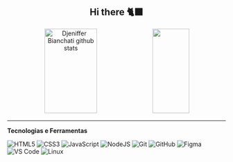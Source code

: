 <h2 align="center"> Hi there  🐈‍⬛ </h2>


<!--
**djenibian/djenibian** is a ✨ _special_ ✨ repository because its `README.md` (this file) appears on your GitHub profile.

Here are some ideas to get you started:

- 🔭 I’m currently working on ...
- 🌱 I’m currently learning ...
- 👯 I’m looking to collaborate on ...
- 🤔 I’m looking for help with ...
- 💬 Ask me about ...
- 📫 How to reach me: ...
- 😄 Pronouns: ...
- ⚡ Fun fact: ...
-->


<div align="center">  
  <img width="49%" height="195px" src="https://github-readme-stats.vercel.app/api?username=djenibian&show_icons=true&count_private=true&hide_border=true&title_color=665cf7&icon_color=4f39bd&text_color=c9d1d9&bg_color=0d1117" alt="Djeniffer Bianchati github stats" /> 
  <img width="41%" height="195px" src="https://github-readme-stats.vercel.app/api/top-langs/?username=djenibian&layout=compact&hide_border=true&title_color=665cf7&text_color=c9d1d9&bg_color=0d1117" />
</div>


   <hr size="10" width="100%" align="center" noshade>


 **Tecnologias e Ferramentas**

![HTML5](https://img.shields.io/badge/html5-%23E34F26.svg?style=for-the-badge&logo=html5&logoColor=white)
![CSS3](https://img.shields.io/badge/css3-%231572B6.svg?style=for-the-badge&logo=css3&logoColor=white)
![JavaScript](https://img.shields.io/badge/javascript-%23323330.svg?style=for-the-badge&logo=javascript&logoColor=%23F7DF1E)
![NodeJS](https://img.shields.io/badge/node.js-6DA55F?style=for-the-badge&logo=node.js&logoColor=white)
![Git](https://img.shields.io/badge/git-%23F05033.svg?style=for-the-badge&logo=git&logoColor=white)
![GitHub](https://img.shields.io/badge/github-%23121011.svg?style=for-the-badge&logo=github&logoColor=white)
![Figma](https://img.shields.io/badge/figma-%23F24E1E.svg?style=for-the-badge&logo=figma&logoColor=white)
![VS Code](https://img.shields.io/badge/VS%20Code-0078d7.svg?style=for-the-badge&logo=visual-studio-code&logoColor=white)
![Linux](https://img.shields.io/badge/Linux-FCC624?style=for-the-badge&logo=linux&logoColor=black)




  
  
